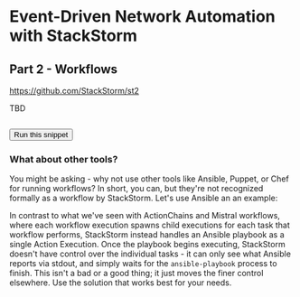 # Event-Driven Network Automation with StackStorm
## Part 2 - Workflows

https://github.com/StackStorm/st2

TBD
```
```
<button type="button" class="btn btn-primary btn-sm" onclick="runSnippetInTab('linux1', 0)">Run this snippet</button>

### What about other tools?

You might be asking - why not use other tools like Ansible, Puppet, or Chef for running workflows? In short, you can, but they're not recognized formally as a workflow by StackStorm. Let's use Ansible an an example:

In contrast to what we've seen with ActionChains and Mistral workflows, where each workflow execution spawns child executions for each task that workflow performs, StackStorm instead handles an Ansible playbook as a single Action Execution. Once the playbook begins executing, StackStorm doesn't have control over the individual tasks - it can only see what Ansible reports via stdout, and simply waits for the `ansible-playbook` process to finish. This isn't a bad or a good thing; it just moves the finer control elsewhere. Use the solution that works best for your needs.

